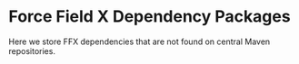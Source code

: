 # Force Field X Dependency Packages

Here we store FFX dependencies that are not found on central Maven repositories.
